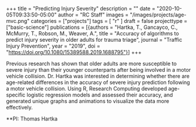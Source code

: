 +++
title = "Predicting Injury Severity"
description = ""
date = "2020-10-05T09:33:50-05:00"
author = "RC Staff"
images = "/images/projects/age-mvc.png"
categories = ["projects"]
tags = [
  "r"
]
draft = false
projecttype = ["basic-science"]
publications = [{authors = "Hartka, T., Gancayco, C., McMurry, T., Robson, M., Weaver, A.", title = "Accuracy of algorithms to predict injury severity in older adults for trauma triage", journal = "Traffic Injury Prevention", year = "2019", doi = "https://doi.org/10.1080/15389588.2019.1688795"}]
+++

Previous research has shown that older adults are more susceptible to severe injury than their younger counterparts after being involved in a motor vehicle collision. Dr. Hartka was interested in determining whether there are age-related differences in the accuracy of severe injury prediction following a motor vehicle collision. Using R, Research Computing developed age-specific logistic regression models and assessed their accuracy, and generated unique graphs and animations to visualize the data more effectively. 


**PI: Thomas Hartka
